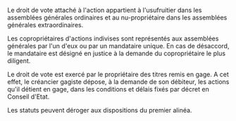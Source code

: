 Le droit de vote attaché à l'action appartient à l'usufruitier dans les assemblées générales ordinaires et au nu-propriétaire dans les assemblées générales extraordinaires.

Les copropriétaires d'actions indivises sont représentés aux assemblées générales par l'un d'eux ou par un mandataire unique. En cas de désaccord, le mandataire est désigné en justice à la demande du copropriétaire le plus diligent.

Le droit de vote est exercé par le propriétaire des titres remis en gage. A cet effet, le créancier gagiste dépose, à la demande de son débiteur, les actions qu'il détient en gage, dans les conditions et délais fixés par décret en Conseil d'Etat.

Les statuts peuvent déroger aux dispositions du premier alinéa.

